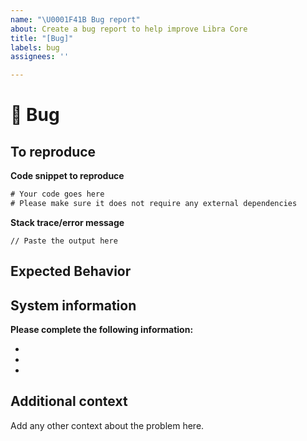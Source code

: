 ```yaml
---
name: "\U0001F41B Bug report"
about: Create a bug report to help improve Libra Core
title: "[Bug]"
labels: bug
assignees: ''

---
```


# 🐛 Bug

<!-- A clear and concise description of what the bug is.
To report a security issue, please email security@libra.org. -->

## To reproduce

**Code snippet to reproduce**
```rust
# Your code goes here
# Please make sure it does not require any external dependencies
```

**Stack trace/error message**
```
// Paste the output here
```

## Expected Behavior

<!-- A clear and concise description of what you expected to happen. -->

## System information

**Please complete the following information:**
- <!-- Libra Version -->
- <!-- Rust Version -->
- <!-- Computer OS -->


## Additional context

Add any other context about the problem here.
